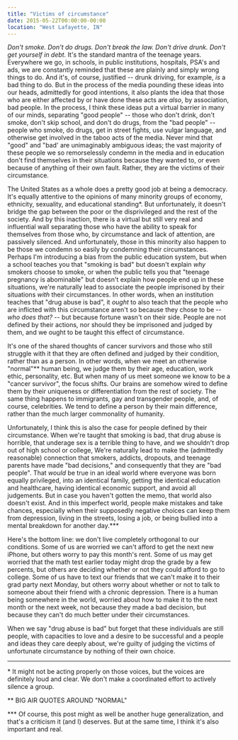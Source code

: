 ```yaml
---
title: "Victims of circumstance"
date: 2015-05-22T00:00:00-00:00
location: "West Lafayette, IN"
---
```


_Don't smoke. Don't do drugs. Don't break the law. Don't drive drunk. Don't get yourself in debt._ It's the standard mantra of the teenage years. Everywhere we go, in schools, in public institutions, hospitals, PSA's and ads, we are constantly reminded that these are plainly and simply wrong things to do. And it's, of course, justified -- drunk driving, for example, _is_ a bad thing to do. But in the process of the media pounding these ideas into our heads, admittedly for good intentions, it also plants the idea that those who are either affected by or have done these acts are _also_, by association, bad people. In the process, I think these ideas put a virtual barrier in many of our minds, separating "good people" -- those who don't drink, don't smoke, don't skip school, and don't do drugs, from the "bad people" -- people who smoke, do drugs, get in street fights, use vulgar language, and otherwise get involved in the taboo acts of the media. Never mind that "good" and "bad' are unimaginably ambiguous ideas; the vast majority of these people we so remorselessly condemn in the media and in education don't find themselves in their situations because they wanted to, or even because of anything of their own fault. Rather, they are the victims of their circumstance.

The United States as a whole does a pretty good job at being a democracy. It's equally attentive to the opinions of many minority groups of economy, ethnicity, sexuality, and educational standing\*. But unfortunately, it doesn't bridge the gap between the poor or the disprivileged and the rest of the society. And by this inaction, there is a virtual but still very real and influential wall separating those who have the ability to speak for themselves from those who, by circumstance and lack of attention, are passively silenced. And unfortunately, those in this minority also happen to be those we condemn so easily by condemning their circumstances. Perhaps I'm introducing a bias from the public education system, but when a school teaches you that "smoking is bad" but doesn't explain _why_ smokers choose to smoke, or when the public tells you that "teenage pregnancy is abominable" but doesn't explain how people end up in these situations, we're naturally lead to associate the people imprisoned by their situations _with_ their circumstances. In other words, when an institution teaches that "drug abuse is bad", it _ought_ to also teach that the people who are inflicted with this circumstance aren't so because they chose to be -- _who does that?_ -- but because fortune wasn't on their side. People are not defined by their actions, nor should they be imprisoned and judged by them, and we ought to be taught this effect of circumstance.

It's one of the shared thoughts of cancer survivors and those who still struggle with it that they are often defined and judged by their condition, rather than as a person. In other words, when we meet an otherwise "normal"\*\* human being, we judge them by their age, education, work ethic, personality, etc. But when many of us meet someone we know to be a "cancer survivor", the focus shifts. Our brains are somehow wired to define them by their uniqueness or differentiation from the rest of society. The same thing happens to immigrants, gay and transgender people, and, of course, celebrities. We tend to define a person by their main difference, rather than the much larger commonality of humanity.

Unfortunately, I think this is also the case for people defined by their circumstance. When we're taught that smoking is bad, that drug abuse is horrible, that underage sex is a terrible thing to have, and we shouldn't drop out of high school or college, We're naturally lead to make the (admittedly reasonable) connection that smokers, addicts, dropouts, and teenage parents have made "bad decisions," and consequently that they are "bad people". That _would_ be true in an ideal world where everyone was born equally privileged, into an identical family, getting the identical education and healthcare, having identical economic support, and avoid all judgements. But in case you haven't gotten the memo, that world also doesn't exist. And in this imperfect world, people make mistakes and take chances, especially when their supposedly negative choices can keep them from depression, living in the streets, losing a job, or being bullied into a mental breakdown for another day.\*\*\*

Here's the bottom line: we don't live completely orthogonal to our conditions. Some of us are worried we can't afford to get the next new iPhone, but others worry to pay this month's rent. Some of us may get worried that the math test earlier today might drop the grade by a few percents, but others are deciding whether or not they could afford to go to college. Some of us have to text our friends that we can't make it to their grad party next Monday, but others worry about whether or not to talk to someone about their friend with a chronic depression. There is a human being somewhere in the world, worried about how to make it to the next month or the next week, not because they made a bad decision, but because they can't do much better under their circumstances.

When we say "drug abuse is bad" but forget that these individuals are still people, with capacities to love and a desire to be successful and a people and ideas they care deeply about, we're guilty of judging the victims of unfortunate circumstance by nothing of their own choice.

---

\* It might not be acting properly on those voices, but the voices are definitely loud and clear. We don't make a coordinated effort to actively silence a group.

\*\* BIG AIR QUOTES AROUND "NORMAL"

\*\*\* Of course, this post might as well be another huge generalization, and that's a criticism it (and I) deserves. But at the same time, I think it's also important and real.
